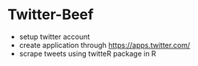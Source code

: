 # Twitter-Beef

* setup twitter account
* create application through https://apps.twitter.com/
* scrape tweets using twitteR package in R
